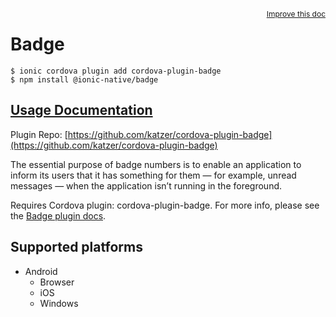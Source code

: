 <a style="float:right;font-size:12px;" href="http://github.com/ionic-team/ionic-native/edit/master/src/@ionic-native/plugins/badge/index.ts#L1">
  Improve this doc
</a>

# Badge

```
$ ionic cordova plugin add cordova-plugin-badge
$ npm install @ionic-native/badge
```

## [Usage Documentation](https://ionicframework.com/docs/native/badge/)

Plugin Repo: [https://github.com/katzer/cordova-plugin-badge](https://github.com/katzer/cordova-plugin-badge)

The essential purpose of badge numbers is to enable an application to inform its users that it has something for them — for example, unread messages — when the application isn’t running in the foreground.

Requires Cordova plugin: cordova-plugin-badge. For more info, please see the [Badge plugin docs](https://github.com/katzer/cordova-plugin-badge).

## Supported platforms

- Android
  - Browser
  - iOS
  - Windows
  


